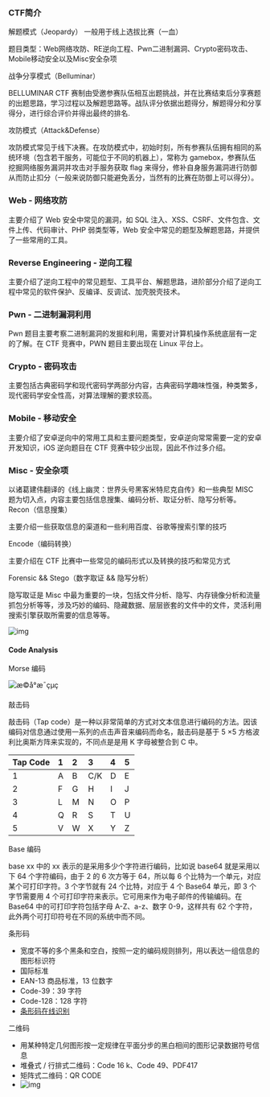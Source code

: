 ### CTF简介

 解题模式（Jeopardy） 
 一般用于线上选拔比赛（一血）

 题目类型：Web网络攻防、RE逆向工程、Pwn二进制漏洞、Crypto密码攻击、Mobile移动安全以及Misc安全杂项

战争分享模式（Belluminar）

   BELLUMINAR CTF 赛制由受邀参赛队伍相互出题挑战，并在比赛结束后分享赛题的出题思路，学习过程以及解题思路等。战队评分依据出题得分，解题得分和分享得分，进行综合评价并得出最终的排名.

攻防模式（Attack&Defense）

  攻防模式常见于线下决赛。在攻防模式中，初始时刻，所有参赛队伍拥有相同的系统环境（包含若干服务，可能位于不同的机器上），常称为 gamebox，参赛队伍挖掘网络服务漏洞并攻击对手服务获取 flag 来得分，修补自身服务漏洞进行防御从而防止扣分（一般来说防御只能避免丢分，当然有的比赛在防御上可以得分）。



### **Web - 网络攻防** 

主要介绍了 Web 安全中常见的漏洞，如 SQL 注入、XSS、CSRF、文件包含、文件上传、代码审计、PHP 弱类型等，Web 安全中常见的题型及解题思路，并提供了一些常用的工具。

### **Reverse Engineering - 逆向工程**

主要介绍了逆向工程中的常见题型、工具平台、解题思路，进阶部分介绍了逆向工程中常见的软件保护、反编译、反调试、加壳脱壳技术。

### **Pwn - 二进制漏洞利用**

Pwn 题目主要考察二进制漏洞的发掘和利用，需要对计算机操作系统底层有一定的了解。在 CTF 竞赛中，PWN 题目主要出现在 Linux 平台上。

### **Crypto - 密码攻击**

主要包括古典密码学和现代密码学两部分内容，古典密码学趣味性强，种类繁多，现代密码学安全性高，对算法理解的要求较高。

### **Mobile - 移动安全**

主要介绍了安卓逆向中的常用工具和主要问题类型，安卓逆向常常需要一定的安卓开发知识，iOS 逆向题目在 CTF 竞赛中较少出现，因此不作过多介绍。

### **Misc - 安全杂项**

以诸葛建伟翻译的《线上幽灵：世界头号黑客米特尼克自传》和一些典型 MISC 题为切入点，内容主要包括信息搜集、编码分析、取证分析、隐写分析等。
Recon（信息搜集）

主要介绍一些获取信息的渠道和一些利用百度、谷歌等搜索引擎的技巧

Encode（编码转换）

主要介绍在 CTF 比赛中一些常见的编码形式以及转换的技巧和常见方式

Forensic && Stego（数字取证 && 隐写分析）

隐写取证是 Misc 中最为重要的一块，包括文件分析、隐写、内存镜像分析和流量抓包分析等等，涉及巧妙的编码、隐藏数据、层层嵌套的文件中的文件，灵活利用搜索引擎获取所需要的信息等等。

![img](https://ctf-wiki.github.io/ctf-wiki/misc/figure/all.png)

#### Code Analysis

   Morse 编码

![æ©å°æ¯çµç ](https://ctf-wiki.github.io/ctf-wiki/misc/encode/figure/morse.jpg)

 敲击码

敲击码（Tap code）是一种以非常简单的方式对文本信息进行编码的方法。因该编码对信息通过使用一系列的点击声音来编码而命名，敲击码是基于 5 ×5 方格波利比奥斯方阵来实现的，不同点是是用 K 字母被整合到 C 中。

| Tap Code | 1    | 2    | 3    | 4    | 5    |
| :------- | :--- | :--- | :--- | :--- | :--- |
| 1        | A    | B    | C/K  | D    | E    |
| 2        | F    | G    | H    | I    | J    |
| 3        | L    | M    | N    | O    | P    |
| 4        | Q    | R    | S    | T    | U    |
| 5        | V    | W    | X    | Y    | Z    |

 Base 编码 

base xx 中的 xx 表示的是采用多少个字符进行编码，比如说 base64 就是采用以下 64 个字符编码，由于 2 的 6 次方等于 64，所以每 6 个比特为一个单元，对应某个可打印字符。3 个字节就有 24 个比特，对应于 4 个 Base64 单元，即 3 个字节需要用 4 个可打印字符来表示。它可用来作为电子邮件的传输编码。在 Base64 中的可打印字符包括字母 A-Z、a-z、数字 0-9，这样共有 62 个字符，此外两个可打印符号在不同的系统中而不同。

条形码 

- 宽度不等的多个黑条和空白，按照一定的编码规则排列，用以表达一组信息的图形标识符
- 国际标准
- EAN-13 商品标准，13 位数字
- Code-39：39 字符
- Code-128：128 字符
- [条形码在线识别](https://online-barcode-reader.inliteresearch.com/)

 二维码

- 用某种特定几何图形按一定规律在平面分步的黑白相间的图形记录数据符号信息
- 堆叠式 / 行排式二维码：Code 16 k、Code 49、PDF417
- 矩阵式二维码：QR CODE
- ![img](https://ctf-wiki.github.io/ctf-wiki/misc/encode/figure/qr1.jpg)

